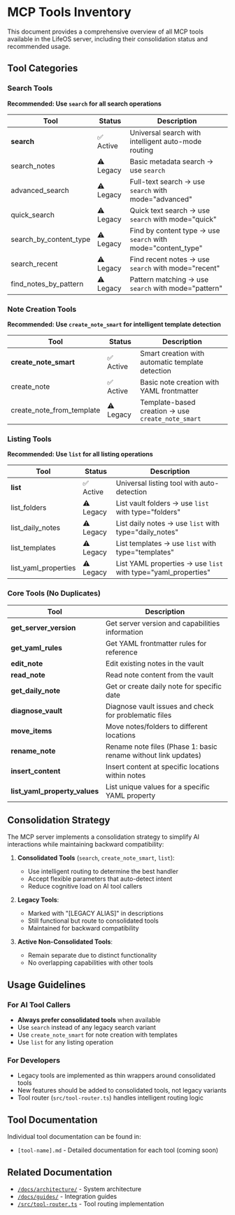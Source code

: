 # MCP Tools Inventory

This document provides a comprehensive overview of all MCP tools available in the LifeOS server, including their consolidation status and recommended usage.

## Tool Categories

### Search Tools
**Recommended: Use `search` for all search operations**

| Tool | Status | Description |
|------|--------|-------------|
| **search** | ✅ Active | Universal search with intelligent auto-mode routing |
| search_notes | ⚠️ Legacy | Basic metadata search → use `search` |
| advanced_search | ⚠️ Legacy | Full-text search → use `search` with mode="advanced" |
| quick_search | ⚠️ Legacy | Quick text search → use `search` with mode="quick" |
| search_by_content_type | ⚠️ Legacy | Find by content type → use `search` with mode="content_type" |
| search_recent | ⚠️ Legacy | Find recent notes → use `search` with mode="recent" |
| find_notes_by_pattern | ⚠️ Legacy | Pattern matching → use `search` with mode="pattern" |

### Note Creation Tools
**Recommended: Use `create_note_smart` for intelligent template detection**

| Tool | Status | Description |
|------|--------|-------------|
| **create_note_smart** | ✅ Active | Smart creation with automatic template detection |
| create_note | ✅ Active | Basic note creation with YAML frontmatter |
| create_note_from_template | ⚠️ Legacy | Template-based creation → use `create_note_smart` |

### Listing Tools
**Recommended: Use `list` for all listing operations**

| Tool | Status | Description |
|------|--------|-------------|
| **list** | ✅ Active | Universal listing tool with auto-detection |
| list_folders | ⚠️ Legacy | List vault folders → use `list` with type="folders" |
| list_daily_notes | ⚠️ Legacy | List daily notes → use `list` with type="daily_notes" |
| list_templates | ⚠️ Legacy | List templates → use `list` with type="templates" |
| list_yaml_properties | ⚠️ Legacy | List YAML properties → use `list` with type="yaml_properties" |

### Core Tools (No Duplicates)

| Tool | Description |
|------|-------------|
| **get_server_version** | Get server version and capabilities information |
| **get_yaml_rules** | Get YAML frontmatter rules for reference |
| **edit_note** | Edit existing notes in the vault |
| **read_note** | Read note content from the vault |
| **get_daily_note** | Get or create daily note for specific date |
| **diagnose_vault** | Diagnose vault issues and check for problematic files |
| **move_items** | Move notes/folders to different locations |
| **rename_note** | Rename note files (Phase 1: basic rename without link updates) |
| **insert_content** | Insert content at specific locations within notes |
| **list_yaml_property_values** | List unique values for a specific YAML property |

## Consolidation Strategy

The MCP server implements a consolidation strategy to simplify AI interactions while maintaining backward compatibility:

1. **Consolidated Tools** (`search`, `create_note_smart`, `list`):
   - Use intelligent routing to determine the best handler
   - Accept flexible parameters that auto-detect intent
   - Reduce cognitive load on AI tool callers

2. **Legacy Tools**:
   - Marked with "[LEGACY ALIAS]" in descriptions
   - Still functional but route to consolidated tools
   - Maintained for backward compatibility

3. **Active Non-Consolidated Tools**:
   - Remain separate due to distinct functionality
   - No overlapping capabilities with other tools

## Usage Guidelines

### For AI Tool Callers
- **Always prefer consolidated tools** when available
- Use `search` instead of any legacy search variant
- Use `create_note_smart` for note creation with templates
- Use `list` for any listing operation

### For Developers
- Legacy tools are implemented as thin wrappers around consolidated tools
- New features should be added to consolidated tools, not legacy variants
- Tool router (`src/tool-router.ts`) handles intelligent routing logic

## Tool Documentation

Individual tool documentation can be found in:
- `[tool-name].md` - Detailed documentation for each tool (coming soon)

## Related Documentation
- [`/docs/architecture/`](../architecture/) - System architecture
- [`/docs/guides/`](../guides/) - Integration guides
- [`/src/tool-router.ts`](../../src/tool-router.ts) - Tool routing implementation